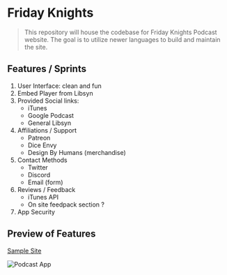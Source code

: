 # Friday Knights

> This repository will house the codebase for Friday Knights Podcast website.
> The goal is to utilize newer languages to build and maintain the site.

## Features / Sprints
1. User Interface: clean and fun
1. Embed Player from Libsyn
1. Provided Social links:
   - iTunes
   - Google Podcast
   - General Libsyn
1. Affiliations / Support
   - Patreon
   - Dice Envy
   - Design By Humans (merchandise)
1. Contact Methods
   - Twitter
   - Discord
   - Email  (form)
1. Reviews / Feedback
   - iTunes API 
   - On site feedpack section ?
1. App Security 
## Preview of Features

[Sample Site][1]

[1]: https://zacharyweaver.github.io/FridayKnights/

![Podcast App](https://cdn.dribbble.com/users/3339220/screenshots/7503494/media/db4c182cf47668f3d39a6640268f02a4.png)
